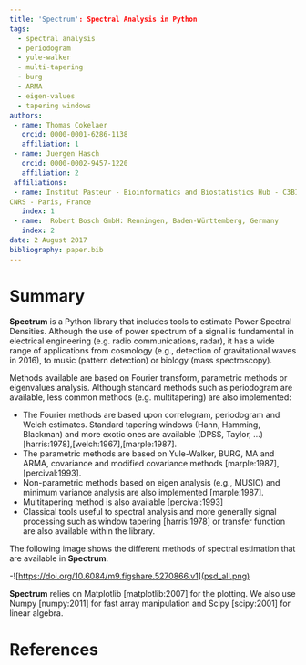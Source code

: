 ```yaml
---
title: 'Spectrum': Spectral Analysis in Python
tags:
  - spectral analysis
  - periodogram
  - yule-walker
  - multi-tapering
  - burg
  - ARMA
  - eigen-values
  - tapering windows
authors:
 - name: Thomas Cokelaer
   orcid: 0000-0001-6286-1138
   affiliation: 1
 - name: Juergen Hasch
   orcid: 0000-0002-9457-1220
   affiliation: 2
 affiliations:
 - name: Institut Pasteur - Bioinformatics and Biostatistics Hub - C3BI, USR 3756 IP
CNRS - Paris, France
   index: 1
 - name:  Robert Bosch GmbH: Renningen, Baden-Württemberg, Germany
   index: 2
date: 2 August 2017
bibliography: paper.bib
---
```


# Summary

**Spectrum** is a Python library that includes tools to estimate Power Spectral Densities. Although the use of 
power spectrum of a signal is fundamental in electrical engineering (e.g. radio communications, radar), it has
a wide range of applications from cosmology (e.g., detection of gravitational waves in 2016), to music 
(pattern detection) or biology (mass spectroscopy).

Methods available are based on Fourier transform, parametric methods or eigenvalues analysis. Although standard methods such as 
periodogram are available, less common methods (e.g. multitapering) are also implemented:

- The Fourier methods are based upon correlogram, periodogram and Welch estimates. Standard tapering windows (Hann, Hamming, Blackman) and more exotic ones are available (DPSS, Taylor, ...)[harris:1978],[welch:1967],[marple:1987].
- The parametric methods are based on Yule-Walker, BURG, MA and ARMA, covariance and modified covariance methods [marple:1987],[percival:1993].
- Non-parametric methods based on eigen analysis (e.g., MUSIC) and minimum variance analysis are also implemented [marple:1987].
- Multitapering method is also available [percival:1993]
- Classical tools useful to spectral analysis and more generally signal processing such as window tapering [harris:1978] or transfer function are also available within the library.

The following image shows the different methods of spectral estimation that are available in **Spectrum**.

-![https://doi.org/10.6084/m9.figshare.5270866.v1](psd_all.png)

**Spectrum** relies on Matplotlib [matplotlib:2007] for the plotting. We also
use Numpy [numpy:2011] for fast array manipulation and Scipy [scipy:2001] for
linear algebra.

# References
